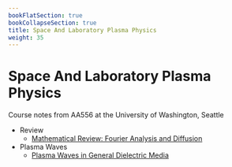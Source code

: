 ```yaml
---
bookFlatSection: true
bookCollapseSection: true
title: Space And Laboratory Plasma Physics
weight: 35
---
```


# Space And Laboratory Plasma Physics

Course notes from AA556 at the University of Washington, Seattle

  - Review
      - [Mathematical Review: Fourier Analysis and Diffusion](ch01-1.md)
  - Plasma Waves
      - [Plasma Waves in General Dielectric Media](ch02-1.md)
